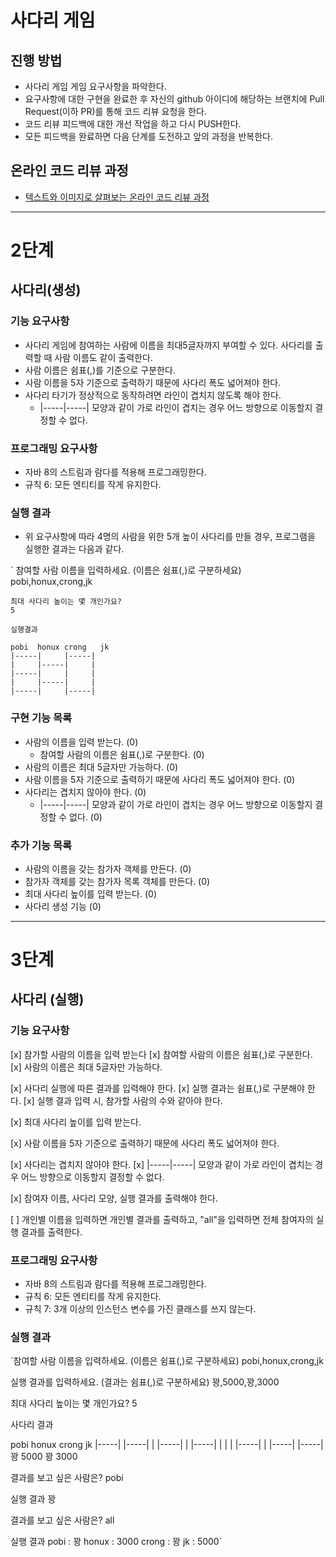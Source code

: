 # 사다리 게임
## 진행 방법
* 사다리 게임 게임 요구사항을 파악한다.
* 요구사항에 대한 구현을 완료한 후 자신의 github 아이디에 해당하는 브랜치에 Pull Request(이하 PR)를 통해 코드 리뷰 요청을 한다.
* 코드 리뷰 피드백에 대한 개선 작업을 하고 다시 PUSH한다.
* 모든 피드백을 완료하면 다음 단계를 도전하고 앞의 과정을 반복한다.

## 온라인 코드 리뷰 과정
* [텍스트와 이미지로 살펴보는 온라인 코드 리뷰 과정](https://github.com/nextstep-step/nextstep-docs/tree/master/codereview)

---
# 2단계
## 사다리(생성)
### 기능 요구사항
- 사다리 게임에 참여하는 사람에 이름을 최대5글자까지 부여할 수 있다. 사다리를 출력할 때 사람 이름도 같이 출력한다. 
- 사람 이름은 쉼표(,)를 기준으로 구분한다. 
- 사람 이름을 5자 기준으로 출력하기 때문에 사다리 폭도 넓어져야 한다. 
- 사다리 타기가 정상적으로 동작하려면 라인이 겹치지 않도록 해야 한다. 
  - |-----|-----| 모양과 같이 가로 라인이 겹치는 경우 어느 방향으로 이동할지 결정할 수 없다.


### 프로그래밍 요구사항
- 자바 8의 스트림과 람다를 적용해 프로그래밍한다. 
- 규칙 6: 모든 엔티티를 작게 유지한다.


### 실행 결과
- 위 요구사항에 따라 4명의 사람을 위한 5개 높이 사다리를 만들 경우, 프로그램을 실행한 결과는 다음과 같다.

`  참여할 사람 이름을 입력하세요. (이름은 쉼표(,)로 구분하세요)
  pobi,honux,crong,jk

    최대 사다리 높이는 몇 개인가요?
    5

    실행결과

    pobi  honux crong   jk
    |-----|     |-----|
    |     |-----|     |
    |-----|     |     |
    |     |-----|     |
    |-----|     |-----|


### 구현 기능 목록
- 사람의 이름을 입력 받는다. (0)
  - 참여할 사람의 이름은 쉼표(,)로 구분한다. (0)
- 사람의 이름은 최대 5글자만 가능하다. (0)
- 사람 이름을 5자 기준으로 출력하기 때문에 사다리 폭도 넓어져야 한다. (0)
- 사다리는 겹치지 않아야 한다. (0)
  - |-----|-----| 모양과 같이 가로 라인이 겹치는 경우 어느 방향으로 이동할지 결정할 수 없다. (0)


### 추가 기능 목록
- 사람의 이름을 갖는 참가자 객체를 만든다. (0)
- 참가자 객체를 갖는 참가자 목록 객체를 만든다. (0)
- 최대 사다리 높이를 입력 받는다. (0)
- 사다리 생성 기능 (0)


---
# 3단계
## 사다리 (실행)
### 기능 요구사항
[x] 참가할 사람의 이름을 입력 받는다
  [x] 참여할 사람의 이름은 쉼표(,)로 구분한다.
  [x] 사람의 이름은 최대 5글자만 가능하다.

[x] 사다리 실행에 따른 결과를 입력해야 한다.
  [x] 실행 결과는 쉼표(,)로 구분해야 한다.
  [x] 실행 결과 입력 시, 참가할 사람의 수와 같아야 한다.

[x] 최대 사다리 높이를 입력 받는다.

[x] 사람 이름을 5자 기준으로 출력하기 때문에 사다리 폭도 넓어져야 한다.

[x] 사다리는 겹치지 않아야 한다.
  [x] |-----|-----| 모양과 같이 가로 라인이 겹치는 경우 어느 방향으로 이동할지 결정할 수 없다.

[x] 참여자 이름, 사다리 모양, 실행 결과를 출력해야 한다.

[ ] 개인별 이름을 입력하면 개인별 결과를 출력하고, "all"을 입력하면 전체 참여자의 실행 결과를 출력한다.


### 프로그래밍 요구사항
- 자바 8의 스트림과 람다를 적용해 프로그래밍한다. 
- 규칙 6: 모든 엔티티를 작게 유지한다. 
- 규칙 7: 3개 이상의 인스턴스 변수를 가진 클래스를 쓰지 않는다.

### 실행 결과
`참여할 사람 이름을 입력하세요. (이름은 쉼표(,)로 구분하세요)
pobi,honux,crong,jk

실행 결과를 입력하세요. (결과는 쉼표(,)로 구분하세요)
꽝,5000,꽝,3000

최대 사다리 높이는 몇 개인가요?
5

사다리 결과

pobi  honux crong   jk
|-----|     |-----|
|     |-----|     |
|-----|     |     |
|     |-----|     |
|-----|     |-----|
꽝    5000  꽝    3000

결과를 보고 싶은 사람은?
pobi

실행 결과
꽝

결과를 보고 싶은 사람은?
all

실행 결과
pobi : 꽝
honux : 3000
crong : 꽝
jk : 5000`
